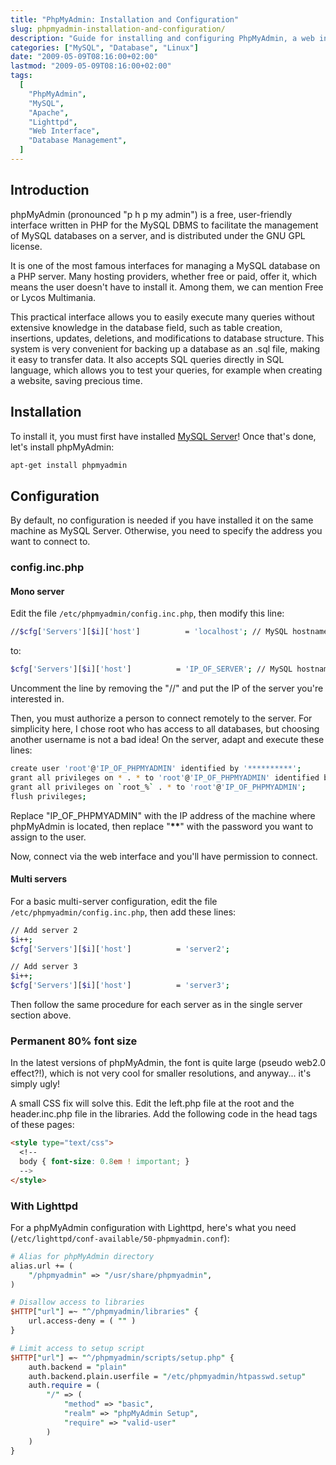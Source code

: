 ```yaml
---
title: "PhpMyAdmin: Installation and Configuration"
slug: phpmyadmin-installation-and-configuration/
description: "Guide for installing and configuring PhpMyAdmin, a web interface for MySQL database management"
categories: ["MySQL", "Database", "Linux"]
date: "2009-05-09T08:16:00+02:00"
lastmod: "2009-05-09T08:16:00+02:00"
tags:
  [
    "PhpMyAdmin",
    "MySQL",
    "Apache",
    "Lighttpd",
    "Web Interface",
    "Database Management",
  ]
---
```


## Introduction

phpMyAdmin (pronounced "p h p my admin") is a free, user-friendly interface written in PHP for the MySQL DBMS to facilitate the management of MySQL databases on a server, and is distributed under the GNU GPL license.

It is one of the most famous interfaces for managing a MySQL database on a PHP server. Many hosting providers, whether free or paid, offer it, which means the user doesn't have to install it. Among them, we can mention Free or Lycos Multimania.

This practical interface allows you to easily execute many queries without extensive knowledge in the database field, such as table creation, insertions, updates, deletions, and modifications to database structure. This system is very convenient for backing up a database as an .sql file, making it easy to transfer data. It also accepts SQL queries directly in SQL language, which allows you to test your queries, for example when creating a website, saving precious time.

## Installation

To install it, you must first have installed [MySQL Server](./mysql_installation_and_configuration.md)! Once that's done, let's install phpMyAdmin:

```bash
apt-get install phpmyadmin
```

## Configuration

By default, no configuration is needed if you have installed it on the same machine as MySQL Server. Otherwise, you need to specify the address you want to connect to.

### config.inc.php

#### Mono server

Edit the file `/etc/phpmyadmin/config.inc.php`, then modify this line:

```bash
//$cfg['Servers'][$i]['host']          = 'localhost'; // MySQL hostname or IP address
```

to:

```bash
$cfg['Servers'][$i]['host']          = 'IP_OF_SERVER'; // MySQL hostname or IP address
```

Uncomment the line by removing the "//" and put the IP of the server you're interested in.

Then, you must authorize a person to connect remotely to the server. For simplicity here, I chose root who has access to all databases, but choosing another username is not a bad idea! On the server, adapt and execute these lines:

```bash
create user 'root'@'IP_OF_PHPMYADMIN' identified by '**********';
grant all privileges on * . * to 'root'@'IP_OF_PHPMYADMIN' identified by '**********' with grant option max_queries_per_hour 0 max_connections_per_hour 0 max_updates_per_hour 0 max_user_connections 0;
grant all privileges on `root_%` . * to 'root'@'IP_OF_PHPMYADMIN';
flush privileges;
```

Replace "IP_OF_PHPMYADMIN" with the IP address of the machine where phpMyAdmin is located, then replace "****\*\*****" with the password you want to assign to the user.

Now, connect via the web interface and you'll have permission to connect.

#### Multi servers

For a basic multi-server configuration, edit the file `/etc/phpmyadmin/config.inc.php`, then add these lines:

```bash
// Add server 2
$i++;
$cfg['Servers'][$i]['host']          = 'server2';

// Add server 3
$i++;
$cfg['Servers'][$i]['host']          = 'server3';
```

Then follow the same procedure for each server as in the single server section above.

### Permanent 80% font size

In the latest versions of phpMyAdmin, the font is quite large (pseudo web2.0 effect?!), which is not very cool for smaller resolutions, and anyway... it's simply ugly!

A small CSS fix will solve this. Edit the left.php file at the root and the header.inc.php file in the libraries. Add the following code in the head tags of these pages:

```html
<style type="text/css">
  <!--
  body { font-size: 0.8em ! important; }
  -->
</style>
```

### With Lighttpd

For a phpMyAdmin configuration with Lighttpd, here's what you need (`/etc/lighttpd/conf-available/50-phpmyadmin.conf`):

```perl
# Alias for phpMyAdmin directory
alias.url += (
    "/phpmyadmin" => "/usr/share/phpmyadmin",
)

# Disallow access to libraries
$HTTP["url"] =~ "^/phpmyadmin/libraries" {
    url.access-deny = ( "" )
}

# Limit access to setup script
$HTTP["url"] =~ "^/phpmyadmin/scripts/setup.php" {
    auth.backend = "plain"
    auth.backend.plain.userfile = "/etc/phpmyadmin/htpasswd.setup"
    auth.require = (
        "/" => (
            "method" => "basic",
            "realm" => "phpMyAdmin Setup",
            "require" => "valid-user"
        )
    )
}
```
